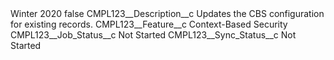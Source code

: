 <?xml version="1.0" encoding="UTF-8"?>
<CustomMetadata xmlns="http://soap.sforce.com/2006/04/metadata" xmlns:xsi="http://www.w3.org/2001/XMLSchema-instance" xmlns:xsd="http://www.w3.org/2001/XMLSchema">
    <label>Winter 2020</label>
    <protected>false</protected>
    <values>
        <field>CMPL123__Description__c</field>
        <value xsi:type="xsd:string">Updates the CBS configuration for existing records.</value>
    </values>
    <values>
        <field>CMPL123__Feature__c</field>
        <value xsi:type="xsd:string">Context-Based Security</value>
    </values>
    <values>
        <field>CMPL123__Job_Status__c</field>
        <value xsi:type="xsd:string">Not Started</value>
    </values>
    <values>
        <field>CMPL123__Sync_Status__c</field>
        <value xsi:type="xsd:string">Not Started</value>
    </values>
</CustomMetadata>
